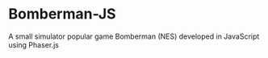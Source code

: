# Bomberman-JS
A small simulator popular game Bomberman (NES) developed in JavaScript using Phaser.js

